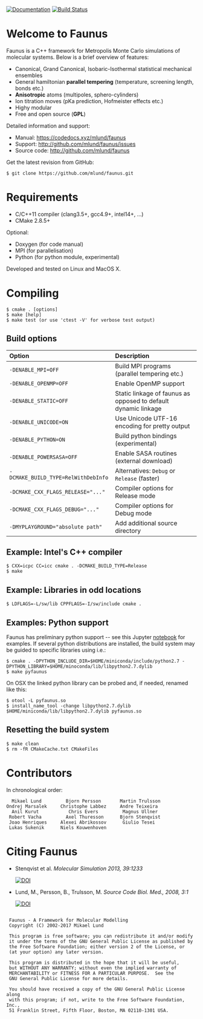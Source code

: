 [![Documentation](https://codedocs.xyz/mlund/faunus.svg)](https://codedocs.xyz/mlund/faunus/)
[![Build Status](https://travis-ci.org/mlund/faunus.svg?branch=master)](https://travis-ci.org/mlund/faunus)

Welcome to Faunus
=================

Faunus is a C++ framework for Metropolis Monte Carlo simulations of
molecular systems. Below is a brief overview of features:

- Canonical, Grand Canonical, Isobaric-Isothermal statistical mechanical ensembles
- General hamiltonian **parallel tempering** (temperature, screening length, bonds etc.)
- **Anisotropic** atoms (multipoles, sphero-cylinders)
- Ion titration moves (pKa prediction, Hofmeister effects etc.)
- Highy modular
- Free and open source (**GPL**)

Detailed information and support:

- Manual: <https://codedocs.xyz/mlund/faunus>
- Support: <http://github.com/mlund/faunus/issues>
- Source code: <http://github.com/mlund/faunus>

Get the latest revision from GitHub:

    $ git clone https://github.com/mlund/faunus.git

Requirements
============

- C/C++11 compiler (clang3.5+, gcc4.9+, intel14+, ...)
- CMake 2.8.5+

Optional:

- Doxygen (for code manual)
- MPI (for parallelisation)
- Python (for python module, experimental)

Developed and tested on Linux and MacOS X.

Compiling
=========

    $ cmake . [options]
    $ make [help]
    $ make test (or use 'ctest -V' for verbose test output)

Build options
-------------

Option                             | Description
:--------------------------------- | :----------------------------------------
`-DENABLE_MPI=OFF`                 | Build MPI programs (parallel tempering etc.)
`-DENABLE_OPENMP=OFF`              | Enable OpenMP support
`-DENABLE_STATIC=OFF`              | Static linkage of faunus as opposed to default dynamic linkage
`-DENABLE_UNICODE=ON`              | Use Unicode UTF-16 encoding for pretty output
`-DENABLE_PYTHON=ON`               | Build python bindings (experimental)
`-DENABLE_POWERSASA=OFF`           | Enable SASA routines (external download)
`-DCMAKE_BUILD_TYPE=RelWithDebInfo`| Alternatives: `Debug` or `Release` (faster)
`-DCMAKE_CXX_FLAGS_RELEASE="..."`  | Compiler options for Release mode
`-DCMAKE_CXX_FLAGS_DEBUG="..."`    | Compiler options for Debug mode
`-DMYPLAYGROUND="absolute path"`   | Add additional source directory

Example: Intel's C++ compiler
-----------------------------

    $ CXX=icpc CC=icc cmake . -DCMAKE_BUILD_TYPE=Release
    $ make

Example: Libraries in odd locations
-----------------------------------

    $ LDFLAGS=-L/sw/lib CPPFLAGS=-I/sw/include cmake .

Examples: Python support
------------------------
Faunus has preliminary python support -- see this Jupyter [notebook](scripts/pyfaunus-test.ipynb)
for examples.
If several python distributions are installed, the build system may be guided to specific
libraries using i.e.:

    $ cmake . -DPYTHON_INCLUDE_DIR=$HOME/miniconda/include/python2.7 -DPYTHON_LIBRARY=$HOME/minoconda/lib/libpython2.7.dylib
    $ make pyfaunus

On OSX the linked python library can be probed and, if needed, renamed like this:

    $ otool -L pyfaunus.so
    $ install_name_tool -change libpython2.7.dylib $HOME/miniconda/lib/libpython2.7.dylib pyfaunus.so

Resetting the build system
--------------------------

    $ make clean
    $ rm -fR CMakeCache.txt CMakeFiles

Contributors
============

In chronological order:

~~~~~~~~~~~~~~~~~~~~~~~~~~~~~~~~~~~~~~~~~~~~~~~~~~~~~~~~~~~
  Mikael Lund         Bjorn Persson       Martin Trulsson    
Ondrej Marsalek     Christophe Labbez     Andre Teixeira     
  Anil Kurut           Chris Evers         Magnus Ullner      
 Robert Vacha         Axel Thuresson      Bjorn Stenqvist
 Joao Henriques     Alexei Abrikossov      Giulio Tesei
 Lukas Sukenik      Niels Kouwenhoven
~~~~~~~~~~~~~~~~~~~~~~~~~~~~~~~~~~~~~~~~~~~~~~~~~~~~~~~~~~~

Citing Faunus
=============

- Stenqvist et al.
  _Molecular Simulation 2013, 39:1233_

  [![DOI](https://img.shields.io/badge/DOI-10%2Fnvn-orange.svg)](http://dx.doi.org/10/nvn)

- Lund, M., Persson, B., Trulsson, M.
  _Source Code Biol. Med., 2008, 3:1_

  [![DOI](https://img.shields.io/badge/DOI-10%2Fdfqgch-orange.svg)](http://dx.doi.org/10/dfqgch)

~~~~~~~~~~~~~~~~~~~~~~~~~~~~~~~~~~~~~~~~~~~~~~~~~~~~~~~~~~~~~~~~~~~~~~~~~

 Faunus - A Framework for Molecular Modelling 
 Copyright (C) 2002-2017 Mikael Lund

 This program is free software; you can redistribute it and/or modify
 it under the terms of the GNU General Public License as published by
 the Free Software Foundation; either version 2 of the License, or 
 (at your option) any later version.

 This program is distributed in the hope that it will be useful,
 but WITHOUT ANY WARRANTY; without even the implied warranty of
 MERCHANTABILITY or FITNESS FOR A PARTICULAR PURPOSE.  See the
 GNU General Public License for more details.

 You should have received a copy of the GNU General Public License along
 with this program; if not, write to the Free Software Foundation, Inc.,
 51 Franklin Street, Fifth Floor, Boston, MA 02110-1301 USA.
 
~~~~~~~~~~~~~~~~~~~~~~~~~~~~~~~~~~~~~~~~~~~~~~~~~~~~~~~~~~~~~~~~~~~~~~~~~

